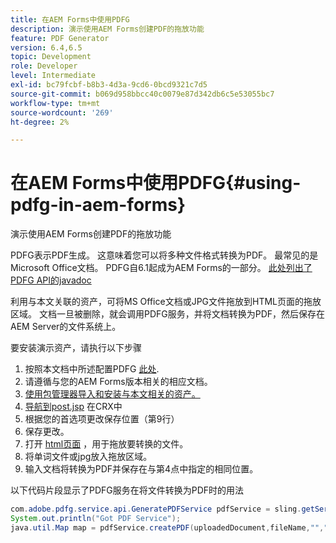 ```yaml
---
title: 在AEM Forms中使用PDFG
description: 演示使用AEM Forms创建PDF的拖放功能
feature: PDF Generator
version: 6.4,6.5
topic: Development
role: Developer
level: Intermediate
exl-id: bc79fcbf-b8b3-4d3a-9cd6-0bcd9321c7d5
source-git-commit: b069d958bbcc40c0079e87d342db6c5e53055bc7
workflow-type: tm+mt
source-wordcount: '269'
ht-degree: 2%

---
```


# 在AEM Forms中使用PDFG{#using-pdfg-in-aem-forms}

演示使用AEM Forms创建PDF的拖放功能

PDFG表示PDF生成。 这意味着您可以将多种文件格式转换为PDF。 最常见的是Microsoft Office文档。 PDFG自6.1起成为AEM Forms的一部分。
[此处列出了PDFG API的javadoc](https://www.adobe.io/experience-manager/reference-materials/6-5/forms/javadocs/index.html?com/adobe/fd/output/api/OutputService.html)

利用与本文关联的资产，可将MS Office文档或JPG文件拖放到HTML页面的拖放区域。 文档一旦被删除，就会调用PDFG服务，并将文档转换为PDF，然后保存在AEM Server的文件系统上。

要安装演示资产，请执行以下步骤

1. 按照本文档中所述配置PDFG [此处](https://helpx.adobe.com/cn/experience-manager/6-4/forms/using/install-configure-pdf-generator.html).
1. 请遵循与您的AEM Forms版本相关的相应文档。
1. [使用包管理器导入和安装与本文相关的资产。](assets/createpdfgdemov2.zip)
1. [导航到post.jsp](http://localhost:4502/apps/AemFormsSamples/components/createPDF/POST.jsp) 在CRX中
1. 根据您的首选项更改保存位置（第9行）
1. 保存更改。
1. 打开 [html页面](http://localhost:4502/content/DocumentServices/CreatePDFG.html) ，用于拖放要转换的文件。
1. 将单词文件或jpg放入拖放区域。
1. 输入文档将转换为PDF并保存在与第4点中指定的相同位置。

以下代码片段显示了PDFG服务在将文件转换为PDF时的用法

```java
com.adobe.pdfg.service.api.GeneratePDFService pdfService = sling.getService(com.adobe.pdfg.service.api.GeneratePDFService.class);
System.out.println("Got PDF Service");
java.util.Map map = pdfService.createPDF(uploadedDocument,fileName,"","Standard","No Security", null, null);
```
